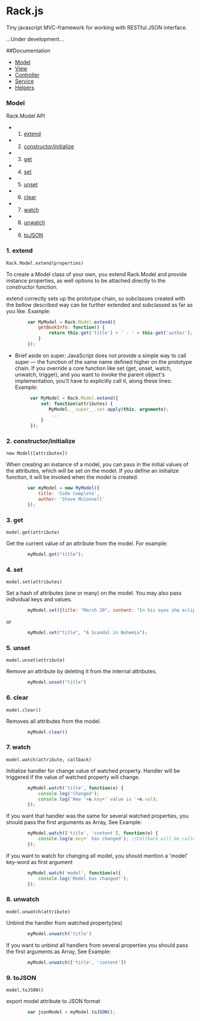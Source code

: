 # Rack.js

Tiny javascript MVC-framework for working with RESTful JSON interface.

...Under development...

##Documentation

* [Model](#model)
* [View](#view)
* [Controller](#controller)
* [Service](#service)
* [Helpers](#helpers)


### Model
Rack.Model API
* 1. [extend](#extend)
* 2. [constructor/initialize](#constructor/initialize)
* 3. [get](#get)
* 4. [set](#set)
* 5. [unset](#unset)
* 6. [clear](#clear)
* 7. [watch](#watch)
* 8. [unwatch](#unwatch)
* 9. [toJSON](#toJSON)


### 1. extend

    Rack.Model.extend(properties)

To create a Model class of your own, you extend Rack.Model and provide instance properties,
as well options to be attached directly to the constructor function.

extend correctly sets up the prototype chain, so subclasses created with the bellow described way
can be further extended and subclassed as far as you like.
Example:

```javascript
        var MyModel = Rack.Model.extend({
            getBookInfo: function() {
                return this.get('title') + ' - ' + this.get('author');
            }
        });
```
 
 * Brief aside on super: JavaScript does not provide a simple way to call super — the function of the same name defined
  higher on the prototype chain. If you override a core function like set (get, unset, watch, unwatch, trigger),
  and you want to invoke the parent object's implementation, you'll have to explicitly call it, along these lines:
 Example:

```javascript
         var MyModel = Rack.Model.extend({
             set: function(attributes) {
                MyModel.__super__.set.apply(this, arguments);
                 ...
             }
         });
```

### 2. constructor/initialize

    new Model([attributes])

When creating an instance of a model, you can pass in the initial values of the attributes, which will be set on the model.
If you define an initialize function, it will be invoked when the model is created.
    
```javascript
        var myModel = new MyModel({
            title: 'Code Complete',
            author: 'Steve McConnell'
        });
```

### 3. get

    model.get(attribute)

Get the current value of an attribute from the model. For example:
   
```javascript
        myModel.get("title");
```

### 4. set

    model.set(attributes)

Set a hash of attributes (one or many) on the model.
You may also pass individual keys and values.

```javascript
        myModel.set({title: "March 20", content: "In his eyes she eclipses..."});
```
or

```javascript
        myModel.set("title", "A Scandal in Bohemia");
```

### 5. unset

    model.unset(attribute)

Remove an attribute by deleting it from the internal attributes.

```javascript
        myModel.unset("title")
```

### 6. clear

    model.clear()

Removes all attributes from the model.

```javascript
        myModel.clear()
```

### 7. watch

    model.watch(attribute, callback)

Initialize handler for change value of watched property. Handler will be triggered if the value of watched property will change.

```javascript
        myModel.watch('title', function(e) {
            console.log('Changed');
            console.log('New '+e.key+' value is '+e.val);
        });
```

If you want that handler was the same for several watched properties,
you should pass the first arguments as Array, See Example:

```javascript
        myModel.watch(['title', 'content'], function(e) {
            console.log(e.key+' has changed'); //Callback will be called per every array-item (twice in this case)
        });
```

If you want to watch for changing all model, you should mention a 'model' key-word as first argument

```javascript
        myModel.watch('model', function(e){
            console.log('Model has changed!');
        });
```

### 8. unwatch

    model.unwatch(attribute)

Unbind the handler from watched property(ies)

```javascript
        myModel.unwatch('title')
```

If you want to unbind all handlers from several properties you should pass the first arguments as Array, See Example:

```javascript
        myModel.unwatch(['title', 'content'])
```

### 9. toJSON

    model.toJSON()

export model attribute to JSON format

```javascript
        var jsonModel = myModel.toJSON();
```

